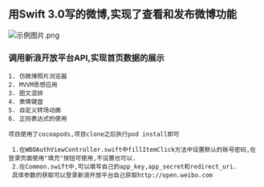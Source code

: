## 用Swift 3.0写的微博,实现了查看和发布微博功能

![示例图片.png](http://upload-images.jianshu.io/upload_images/2764759-481324e1e3e13f73.png?imageMogr2/auto-orient/strip%7CimageView2/2/w/1240)

### 调用新浪开放平台API,实现首页数据的展示
```
1. 仿微博照片浏览器
2. MVVM思想应用
3. 图文混排
4. 表情键盘
5. 自定义转场动画
6. 正则表达式的使用
```
`项目使用了cocoapods,项目clone之后执行pod install即可`

```
 1.在WBOAuthViewController.swift中fillItemClick方法中设置默认的账号密码,在登录页面使用"填充"按钮可使用,不设置也可以.
 2.在Common.swift中,可以填写自己的app_key,app_secret和redirect_uri.
 具体参数的获取可以登录新浪开放平台自己获取http://open.weibo.com
```
